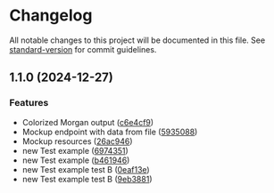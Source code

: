 # Changelog

All notable changes to this project will be documented in this file. See [standard-version](https://github.com/conventional-changelog/standard-version) for commit guidelines.

## 1.1.0 (2024-12-27)


### Features

* Colorized Morgan output ([c6e4cf9](https://github.com/genaro14/express-template/commit/c6e4cf9f335bcbcf8970da72cef50a8d3d8e6efa))
* Mockup endpoint with data from file ([5935088](https://github.com/genaro14/express-template/commit/5935088645618f8bc4906f3a0b75048c644a284c))
* Mockup resources ([26ac946](https://github.com/genaro14/express-template/commit/26ac946d601af81aabb6096a8da3b3874e60202e))
* new Test example ([6974351](https://github.com/genaro14/express-template/commit/6974351910326dc6c36d7a94f8dc0ad081b649c1))
* new Test example ([b461946](https://github.com/genaro14/express-template/commit/b46194630d5594ee7763e839ee5068adbada9203))
* new Test example test B ([0eaf13e](https://github.com/genaro14/express-template/commit/0eaf13e2bb50dd7bb2520f2ffa63cd222d7accd4))
* new Test example test B ([9eb3881](https://github.com/genaro14/express-template/commit/9eb388177a5f0bc06b568dd10118ac640af5fe29))
